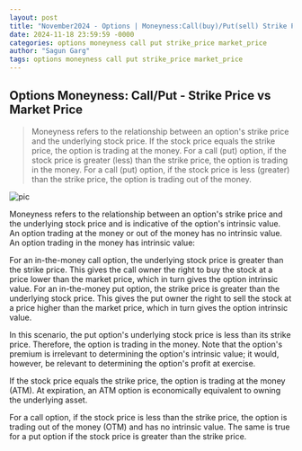```yaml
---
layout: post
title: "November2024 - Options | Moneyness:Call(buy)/Put(sell) Strike Price vs Market Price"
date: 2024-11-18 23:59:59 -0000
categories: options moneyness call put strike_price market_price
author: "Sagun Garg"
tags: options moneyness call put strike_price market_price
---
```


## Options Moneyness: Call/Put - Strike Price vs Market Price

> Moneyness refers to the relationship between an option's strike price and the underlying stock price. If the stock price equals the strike price, the option is trading at the money. For a call (put) option, if the stock price is greater (less) than the strike price, the option is trading in the money. For a call (put) option, if the stock price is less (greater) than the strike price, the option is trading out of the money.

![pic](https://sagungarg.com/assets/img/blog-post-images/options_moneyness_call_put_strikeprice_marketprice.png)

Moneyness refers to the relationship between an option's strike price and the underlying stock price and is indicative of the option's intrinsic value. An option trading at the money or out of the money has no intrinsic value. An option trading in the money has intrinsic value:

For an in-the-money call option, the underlying stock price is greater than the strike price. This gives the call owner the right to buy the stock at a price lower than the market price, which in turn gives the option intrinsic value.
For an in-the-money put option, the strike price is greater than the underlying stock price. This gives the put owner the right to sell the stock at a price higher than the market price, which in turn gives the option intrinsic value.

In this scenario, the put option's underlying stock price is less than its strike price. Therefore, the option is trading in the money. Note that the option's premium is irrelevant to determining the option's intrinsic value; it would, however, be relevant to determining the option's profit at exercise.

If the stock price equals the strike price, the option is trading at the money (ATM). At expiration, an ATM option is economically equivalent to owning the underlying asset.

For a call option, if the stock price is less than the strike price, the option is trading out of the money (OTM) and has no intrinsic value. The same is true for a put option if the stock price is greater than the strike price.



